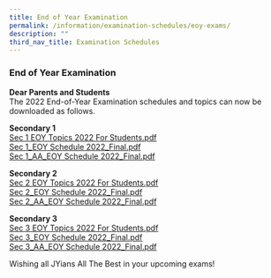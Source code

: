 ```yaml
---
title: End of Year Examination
permalink: /information/examination-schedules/eoy-exams/
description: ""
third_nav_title: Examination Schedules
---
```

### **End of Year Examination**
**Dear Parents and Students**<br>
The 2022 End-of-Year Examination schedules and topics can now be downloaded as follows.

**Secondary 1**<br>
[Sec 1 EOY Topics 2022 For Students.pdf](/files/Sec%201%20EOY%20Topics%202022%20For%20Students.pdf)<br>
[Sec 1\_EOY Schedule 2022\_Final.pdf](/files/Sec%201_EOY%20Schedule%202022_Final.pdf)<br>
[Sec 1\_AA\_EOY Schedule 2022\_Final.pdf](/files/Sec%201_AA_EOY%20Schedule%202022_Final.pdf)
  
**Secondary 2**<br>
[Sec 2 EOY Topics 2022 For Students.pdf](/files/Sec%202%20EOY%20Topics%202022%20For%20Students.pdf)<br>
[Sec 2\_EOY Schedule 2022\_Final.pdf](/files/Sec%202_EOY%20Schedule%202022_Final.pdf)<br>
[Sec 2\_AA\_EOY Schedule 2022\_Final.pdf](/files/Sec%202_AA_EOY%20Schedule%202022_Final.pdf)
  
**Secondary 3**<br>
[Sec 3 EOY Topics 2022 For Students.pdf](/files/Sec%203%20EOY%20Topics%202022%20For%20Students.pdf)<br>
[Sec 3\_EOY Schedule 2022\_Final.pdf](/files/Sec%203_EOY%20Schedule%202022_Final.pdf)<br>
[Sec 3\_AA\_EOY Schedule 2022\_Final.pdf](/files/Sec%203_AA_EOY%20Schedule%202022_Final.pdf)
  
Wishing all JYians All The Best in your upcoming exams!
